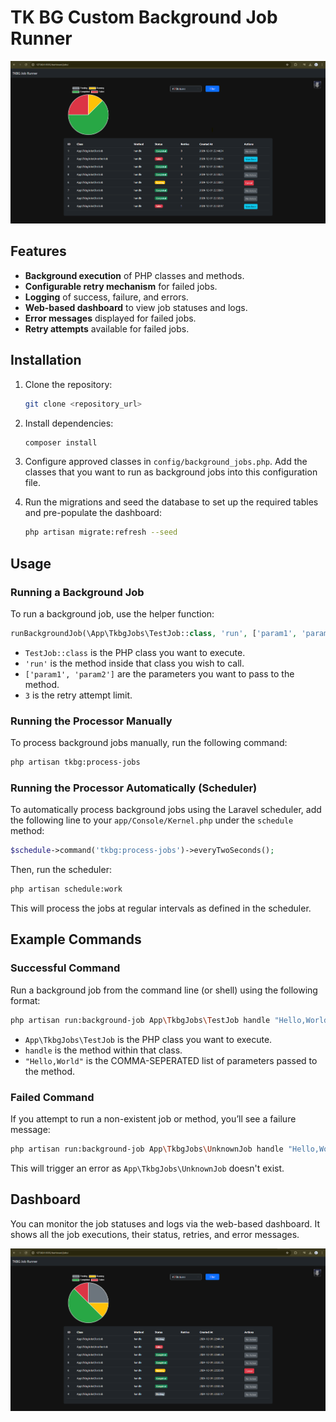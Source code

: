 # TK BG Custom Background Job Runner

![Alt text](resources/sample_images/2.png?raw=true "Demo2")

## Features
- **Background execution** of PHP classes and methods.
- **Configurable retry mechanism** for failed jobs.
- **Logging** of success, failure, and errors.
- **Web-based dashboard** to view job statuses and logs.
- **Error messages** displayed for failed jobs.
- **Retry attempts** available for failed jobs.

## Installation

1. Clone the repository:
   ```bash
   git clone <repository_url>
   ```

2. Install dependencies:
   ```bash
   composer install
   ```

3. Configure approved classes in `config/background_jobs.php`. 
   Add the classes that you want to run as background jobs into this configuration file.

4. Run the migrations and seed the database to set up the required tables and pre-populate the dashboard:
   ```bash
   php artisan migrate:refresh --seed
   ```

## Usage

### Running a Background Job
To run a background job, use the helper function:
```php
runBackgroundJob(\App\TkbgJobs\TestJob::class, 'run', ['param1', 'param2'], 3);
```

- `TestJob::class` is the PHP class you want to execute.
- `'run'` is the method inside that class you wish to call.
- `['param1', 'param2']` are the parameters you want to pass to the method.
- `3` is the retry attempt limit.

### Running the Processor Manually

To process background jobs manually, run the following command:
```bash
php artisan tkbg:process-jobs
```

### Running the Processor Automatically (Scheduler)

To automatically process background jobs using the Laravel scheduler, add the following line to your `app/Console/Kernel.php` under the `schedule` method:
```php
$schedule->command('tkbg:process-jobs')->everyTwoSeconds();
```

Then, run the scheduler:
```bash
php artisan schedule:work
```

This will process the jobs at regular intervals as defined in the scheduler.

## Example Commands

### Successful Command

Run a background job from the command line (or shell) using the following format:
```bash
php artisan run:background-job App\TkbgJobs\TestJob handle "Hello,World"
```
- `App\TkbgJobs\TestJob` is the PHP class you want to execute.
- `handle` is the method within that class.
- `"Hello,World"` is the COMMA-SEPERATED list of parameters passed to the method.

### Failed Command

If you attempt to run a non-existent job or method, you’ll see a failure message:
```bash
php artisan run:background-job App\TkbgJobs\UnknownJob handle "Hello,World"
```

This will trigger an error as `App\TkbgJobs\UnknownJob` doesn't exist.

## Dashboard

You can monitor the job statuses and logs via the web-based dashboard. It shows all the job executions, their status, retries, and error messages.


![Alt text](resources/sample_images/1.png?raw=true "Demo")
